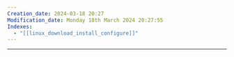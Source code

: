 ```yaml
---
Creation_date: 2024-03-18 20:27
Modification_date: Monday 18th March 2024 20:27:55
Indexes:
  - "[[linux_download_install_configure]]"
---
```



----
















